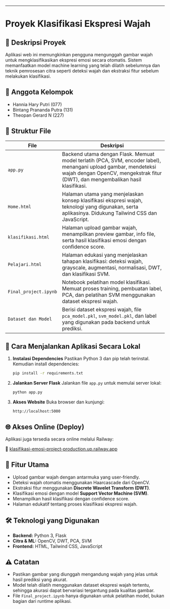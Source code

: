 ---

# Proyek Klasifikasi Ekspresi Wajah

## 📌 Deskripsi Proyek

Aplikasi web ini memungkinkan pengguna mengunggah gambar wajah untuk mengklasifikasikan ekspresi emosi secara otomatis. Sistem memanfaatkan model machine learning yang telah dilatih sebelumnya dan teknik pemrosesan citra seperti deteksi wajah dan ekstraksi fitur sebelum melakukan klasifikasi.

## 👥 Anggota Kelompok

* Hannia Hary Putri (077)
* Bintang Prananda Putra (131)
* Theopan Gerard N (227)

## 📁 Struktur File

| File                  | Deskripsi                                                                                                                                          |
| --------------------- | ----------------------------------------------------------------------------------------------------------------------------------------------------
| `app.py`              | Backend utama dengan Flask. Memuat model terlatih (PCA, SVM, encoder label), menangani upload gambar, mendeteksi wajah dengan OpenCV, mengekstrak fitur (DWT), dan mengembalikan hasil klasifikasi. |
| `Home.html`           | Halaman utama yang menjelaskan konsep klasifikasi ekspresi wajah, teknologi yang digunakan, serta aplikasinya. Didukung Tailwind CSS dan JavaScript.                                                |
| `klasifikasi.html`    | Halaman upload gambar wajah, menampilkan preview gambar, info file, serta hasil klasifikasi emosi dengan confidence score.                                                                          |
| `Pelajari.html`       | Halaman edukasi yang menjelaskan tahapan klasifikasi: deteksi wajah, grayscale, augmentasi, normalisasi, DWT, dan klasifikasi SVM.                                                                  |
| `Final_project.ipynb` | Notebook pelatihan model klasifikasi. Memuat proses training, pembuatan label, PCA, dan pelatihan SVM menggunakan dataset ekspresi wajah.                                                           |
| `Dataset dan Model`   | Berisi dataset ekspresi wajah, file `pca_model.pkl`, `svm_model.pkl`, dan label yang digunakan pada backend untuk prediksi.                                                                         |

## 🚀 Cara Menjalankan Aplikasi Secara Lokal

1. **Instalasi Dependencies**
   Pastikan Python 3 dan pip telah terinstal. Kemudian install dependencies:

   ```bash
   pip install -r requirements.txt
   ```

2. **Jalankan Server Flask**
   Jalankan file `app.py` untuk memulai server lokal:

   ```bash
   python app.py
   ```

3. **Akses Website**
   Buka browser dan kunjungi:

   ```
   http://localhost:5000
   ```

## 🌐 Akses Online (Deploy)

Aplikasi juga tersedia secara online melalui Railway:

🔗 [klasifikasi-emosi-project-production.up.railway.app](https://klasifikasi-emosi-project-production.up.railway.app)

## 🌟 Fitur Utama

* Upload gambar wajah dengan antarmuka yang user-friendly.
* Deteksi wajah otomatis menggunakan Haarcascade dari OpenCV.
* Ekstraksi fitur menggunakan **Discrete Wavelet Transform (DWT)**.
* Klasifikasi emosi dengan model **Support Vector Machine (SVM)**.
* Menampilkan hasil klasifikasi dengan confidence score.
* Halaman edukatif tentang proses klasifikasi ekspresi wajah.

## 🛠 Teknologi yang Digunakan

* **Backend:** Python 3, Flask
* **Citra & ML:** OpenCV, DWT, PCA, SVM
* **Frontend:** HTML, Tailwind CSS, JavaScript

## ⚠️ Catatan

* Pastikan gambar yang diunggah mengandung wajah yang jelas untuk hasil prediksi yang akurat.
* Model telah dilatih menggunakan dataset ekspresi wajah tertentu, sehingga akurasi dapat bervariasi tergantung pada kualitas gambar.
* File `Final_project.ipynb` hanya digunakan untuk pelatihan model, bukan bagian dari runtime aplikasi.


